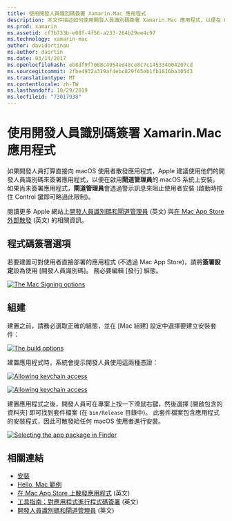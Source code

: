 ```yaml
---
title: 使用開發人員識別碼簽署 Xamarin.Mac 應用程式
description: 本文件描述如何使用開發人員識別碼簽署 Xamarin.Mac 應用程式，以便在 Mac App Store 外散發。 並討論程式碼簽署選項及建置。
ms.prod: xamarin
ms.assetid: cf7b733b-e08f-4f56-a233-264b29ee4c97
ms.technology: xamarin-mac
author: davidortinau
ms.author: daortin
ms.date: 03/14/2017
ms.openlocfilehash: eb8df9f7088c4954ed48ce8c7c145334004207cd
ms.sourcegitcommit: 2fbe4932a319af4ebc829f65eb1fb1816ba305d3
ms.translationtype: MT
ms.contentlocale: zh-TW
ms.lasthandoff: 10/29/2019
ms.locfileid: "73017938"
---
```

# <a name="signing-xamarinmac-apps-with-a-developer-id"></a>使用開發人員識別碼簽署 Xamarin.Mac 應用程式

如果開發人員打算直接向 macOS 使用者散發應用程式，Apple 建議使用他們的開發人員識別碼來簽署應用程式，以便在啟用**閘道管理員**的 macOS 系統上安裝。 如果尚未簽署應用程式，**閘道管理員**會透過警示訊息來阻止使用者安裝 (啟動時按住 Control 鍵即可略過此限制)。

閱讀更多 Apple 網站上[開發人員識別碼和閘道管理員](https://developer.apple.com/resources/developer-id/) \(英文\) 與[在 Mac App Store 外部散發](https://developer.apple.com/library/content/documentation/IDEs/Conceptual/AppDistributionGuide/Introduction/Introduction.html) \(英文\) 的相關資訊。

## <a name="code-signing-options"></a>程式碼簽署選項

若要建置可對使用者直接部署的應用程式 (不透過 Mac App Store)，請將**簽署設定**設為使用 [開發人員識別碼]。 務必要編輯 [發行] 組態。

 [![](signing-images/config02.png "The Mac Signing options")](signing-images/config02.png#lightbox)

## <a name="build"></a>組建

建置之前，請務必選取正確的組態，並在 [Mac 組建] 設定中選擇要建立安裝套件：

[![](signing-images/config03.png "The build options")](signing-images/config03.png#lightbox)

建置應用程式時，系統會提示開發人員使用這兩種憑證：

 [![](signing-images/image57.png "Allowing keychain access")](signing-images/image57.png#lightbox)

 [![](signing-images/image58.png "Allowing keychain access")](signing-images/image58.png#lightbox)

建置應用程式之後，開發人員可在專案上按一下滑鼠右鍵，然後選擇 [開啟包含的資料夾] 即可找到套件檔案 (在 `bin/Release` 目錄中)。 此套件檔案包含應用程式的安裝程式，因此可散發給任何 macOS 使用者進行安裝。

 [![](signing-images/image59.png "Selecting the app package in Finder")](signing-images/image59.png#lightbox)

## <a name="related-links"></a>相關連結

- [安裝](~//mac/get-started/installation.md)
- [Hello, Mac 範例](~//mac/get-started/hello-mac.md)
- [在 Mac App Store 上散發應用程式](https://developer.apple.com/devcenter/mac/checklist/) \(英文\)
- [工具指南：對應用程式進行程式碼簽署](https://developer.apple.com/library/mac/#documentation/ToolsLanguages/Conceptual/OSXWorkflowGuide/CodeSigning/CodeSigning.html) \(英文\)
- [開發人員識別碼和閘道管理員](https://developer.apple.com/resources/developer-id/) \(英文\)
